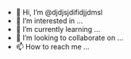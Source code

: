 - 👋 Hi, I’m @djdjsjdifidjjdmsl
- 👀 I’m interested in ...
- 🌱 I’m currently learning ...
- 💞️ I’m looking to collaborate on ...
- 📫 How to reach me ...

<!---
djdjsjdifidjjdmsl/djdjsjdifidjjdmsl is a ✨ special ✨ repository because its `README.md` (this file) appears on your GitHub profile.
You can click the Preview link to take a look at your changes.
--->
